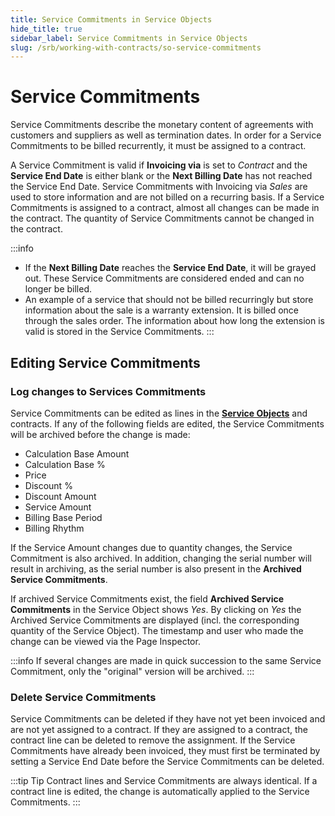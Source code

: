 ```yaml
---
title: Service Commitments in Service Objects
hide_title: true
sidebar_label: Service Commitments in Service Objects
slug: /srb/working-with-contracts/so-service-commitments
---
```


# Service Commitments
Service Commitments describe the monetary content of agreements with customers and suppliers as well as termination dates. In order for a Service Commitments to be billed recurrently, it must be assigned to a contract.

A Service Commitment is valid if **Invoicing via** is set to *Contract* and the **Service End Date** is either blank or the **Next Billing Date** has not reached the Service End Date. Service Commitments with Invoicing via *Sales* are used to store information and are not billed on a recurring basis.
If a Service Commitments is assigned to a contract, almost all changes can be made in the contract. The quantity of Service Commitments cannot be changed in the contract.

:::info
* If the **Next Billing Date** reaches the **Service End Date**, it will be grayed out. These Service Commitments are considered ended and can no longer be billed.
* An example of a service that should not be billed recurringly but store information about the sale is a warranty extension. It is billed once through the sales order. The information about how long the extension is valid is stored in the Service Commitments.
:::


## Editing Service Commitments
### Log changes to Services Commitments
Service Commitments can be edited as lines in the **[Service Objects](/docs/srb/working-with-contracts/service-objects.md)** and contracts. If any of the following fields are edited, the Service Commitments will be archived before the change is made:
* Calculation Base Amount
* Calculation Base %
* Price
* Discount % 
* Discount Amount 
* Service Amount
* Billing Base Period
* Billing Rhythm

If the Service Amount changes due to quantity changes, the Service Commitment is also archived. In addition, changing the serial number will result in archiving, as the serial number is also present in the **Archived Service Commitments**.

If archived Service Commitments exist, the field **Archived Service Commitments** in the Service Object shows *Yes*. By clicking on *Yes* the Archived Service Commitments are displayed (incl. the corresponding quantity of the Service Object). The timestamp and user who made the change can be viewed via the Page Inspector.

:::info
If several changes are made in quick succession to the same Service Commitment, only the "original" version will be archived.
:::


### Delete Service Commitments
Service Commitments can be deleted if they have not yet been invoiced and are not yet assigned to a contract. If they are assigned to a contract, the contract line can be deleted to remove the assignment. If the Service Commitments have already been invoiced, they must first be terminated by setting a Service End Date before the Service Commitments can be deleted.

:::tip Tip
Contract lines and Service Commitments are always identical. If a contract line is edited, the change is automatically applied to the Service Commitments.
:::